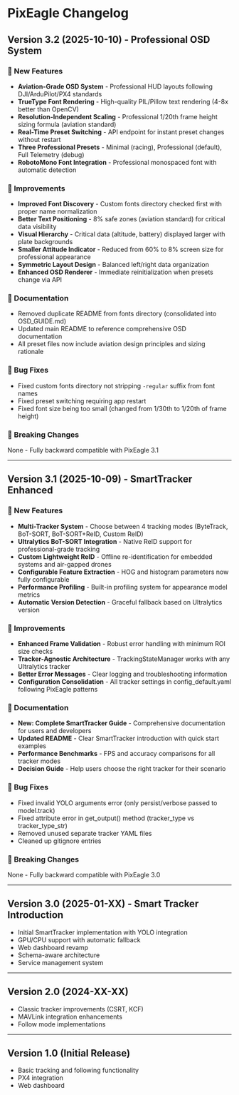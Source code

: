 # PixEagle Changelog

## Version 3.2 (2025-10-10) - Professional OSD System

### 🚀 New Features

- **Aviation-Grade OSD System** - Professional HUD layouts following DJI/ArduPilot/PX4 standards
- **TrueType Font Rendering** - High-quality PIL/Pillow text rendering (4-8x better than OpenCV)
- **Resolution-Independent Scaling** - Professional 1/20th frame height sizing formula (aviation standard)
- **Real-Time Preset Switching** - API endpoint for instant preset changes without restart
- **Three Professional Presets** - Minimal (racing), Professional (default), Full Telemetry (debug)
- **RobotoMono Font Integration** - Professional monospaced font with automatic detection

### 🔧 Improvements

- **Improved Font Discovery** - Custom fonts directory checked first with proper name normalization
- **Better Text Positioning** - 8% safe zones (aviation standard) for critical data visibility
- **Visual Hierarchy** - Critical data (altitude, battery) displayed larger with plate backgrounds
- **Smaller Attitude Indicator** - Reduced from 60% to 8% screen size for professional appearance
- **Symmetric Layout Design** - Balanced left/right data organization
- **Enhanced OSD Renderer** - Immediate reinitialization when presets change via API

### 📖 Documentation

- Removed duplicate README from fonts directory (consolidated into OSD_GUIDE.md)
- Updated main README to reference comprehensive OSD documentation
- All preset files now include aviation design principles and sizing rationale

### 🐛 Bug Fixes

- Fixed custom fonts directory not stripping `-regular` suffix from font names
- Fixed preset switching requiring app restart
- Fixed font size being too small (changed from 1/30th to 1/20th of frame height)

### 🔄 Breaking Changes

None - Fully backward compatible with PixEagle 3.1

---

## Version 3.1 (2025-10-09) - SmartTracker Enhanced

### 🚀 New Features

- **Multi-Tracker System** - Choose between 4 tracking modes (ByteTrack, BoT-SORT, BoT-SORT+ReID, Custom ReID)
- **Ultralytics BoT-SORT Integration** - Native ReID support for professional-grade tracking
- **Custom Lightweight ReID** - Offline re-identification for embedded systems and air-gapped drones
- **Configurable Feature Extraction** - HOG and histogram parameters now fully configurable
- **Performance Profiling** - Built-in profiling system for appearance model metrics
- **Automatic Version Detection** - Graceful fallback based on Ultralytics version

### 🔧 Improvements

- **Enhanced Frame Validation** - Robust error handling with minimum ROI size checks
- **Tracker-Agnostic Architecture** - TrackingStateManager works with any Ultralytics tracker
- **Better Error Messages** - Clear logging and troubleshooting information
- **Configuration Consolidation** - All tracker settings in config_default.yaml following PixEagle patterns

### 📖 Documentation

- **New: Complete SmartTracker Guide** - Comprehensive documentation for users and developers
- **Updated README** - Clear SmartTracker introduction with quick start examples
- **Performance Benchmarks** - FPS and accuracy comparisons for all tracker modes
- **Decision Guide** - Help users choose the right tracker for their scenario

### 🐛 Bug Fixes

- Fixed invalid YOLO arguments error (only persist/verbose passed to model.track)
- Fixed attribute error in get_output() method (tracker_type vs tracker_type_str)
- Removed unused separate tracker YAML files
- Cleaned up gitignore entries

### 🔄 Breaking Changes

None - Fully backward compatible with PixEagle 3.0

---

## Version 3.0 (2025-01-XX) - Smart Tracker Introduction

- Initial SmartTracker implementation with YOLO integration
- GPU/CPU support with automatic fallback
- Web dashboard revamp
- Schema-aware architecture
- Service management system

---

## Version 2.0 (2024-XX-XX)

- Classic tracker improvements (CSRT, KCF)
- MAVLink integration enhancements
- Follow mode implementations

---

## Version 1.0 (Initial Release)

- Basic tracking and following functionality
- PX4 integration
- Web dashboard
